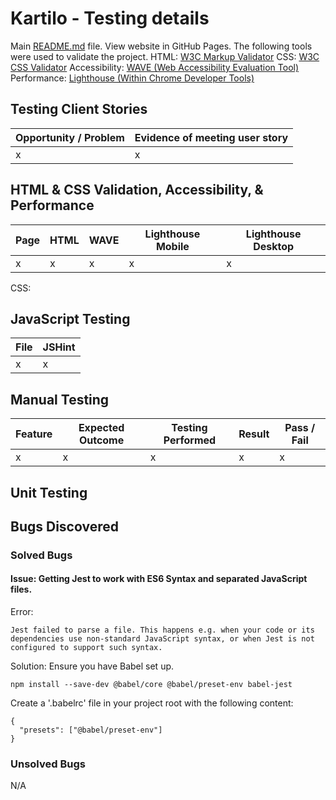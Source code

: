 # Kartilo - Testing details
Main [README.md](./README.md) file.
View website in GitHub Pages.
The following tools were used to validate the project.
HTML: [W3C Markup Validator](https://validator.w3.org/)
CSS: [W3C CSS Validator](https://jigsaw.w3.org/css-validator/)
Accessibility: [WAVE (Web Accessibility Evaluation Tool)](https://wave.webaim.org/)
Performance: [Lighthouse (Within Chrome Developer Tools)](https://developer.chrome.com/docs/lighthouse/overview/)
## Testing Client Stories
|Opportunity / Problem|Evidence of meeting user story|
|-|-|
|x|x|
## HTML & CSS Validation, Accessibility, & Performance
|Page|HTML|WAVE|Lighthouse Mobile|Lighthouse Desktop|
|-|-|-|-|-|
|x|x|x|x|x|
CSS:
## JavaScript Testing
|File|JSHint|
|-|-|
|x|x|
## Manual Testing
|Feature|Expected Outcome|Testing Performed|Result|Pass / Fail|
|-|-|-|-|-|
|x|x|x|x|x|
## Unit Testing
## Bugs Discovered
### Solved Bugs
#### Issue: Getting Jest to work with ES6 Syntax and separated JavaScript files.
Error:
```
Jest failed to parse a file. This happens e.g. when your code or its dependencies use non-standard JavaScript syntax, or when Jest is not configured to support such syntax.
```
Solution: Ensure you have Babel set up.
```
npm install --save-dev @babel/core @babel/preset-env babel-jest
```
Create a  '.babelrc' file in your project root with the following content:
```
{
  "presets": ["@babel/preset-env"]
}
```
### Unsolved Bugs
N/A